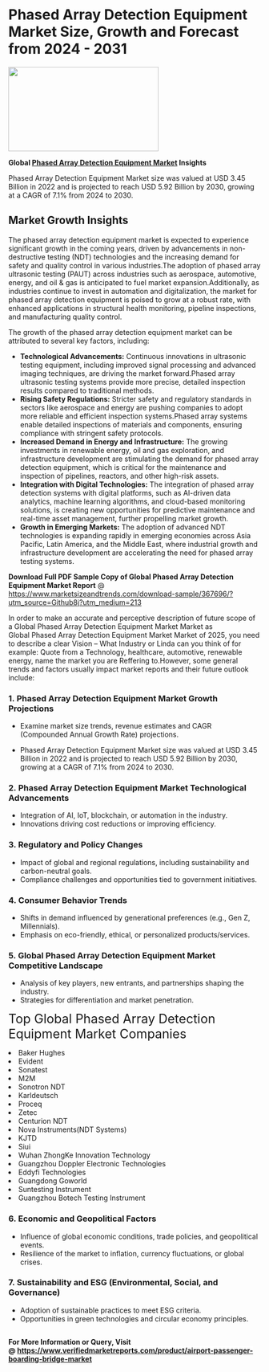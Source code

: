 <H1>Phased Array Detection Equipment Market Size, Growth and Forecast from 2024 - 2031</H1><img class="aligncenter size-medium wp-image-584254" src="https://thirdeyenews.in/wp-content/uploads/2024/09/Global-Market-Research-300x168.jpeg" alt="" width="300" height="168" /><p><strong>Global&nbsp;<a href="https://www.marketsizeandtrends.com/download-sample/367696/?utm_source=Github8j?utm_medium=213">Phased Array Detection Equipment Market</a> Insights</strong></p><p>Phased Array Detection Equipment Market size was valued at USD 3.45 Billion in 2022 and is projected to reach USD 5.92 Billion by 2030, growing at a CAGR of 7.1% from 2024 to 2030.</p><p><h2>Market Growth Insights</h2> <p>The phased array detection equipment market is expected to experience significant growth in the coming years, driven by advancements in non-destructive testing (NDT) technologies and the increasing demand for safety and quality control in various industries.The adoption of phased array ultrasonic testing (PAUT) across industries such as aerospace, automotive, energy, and oil & gas is anticipated to fuel market expansion.Additionally, as industries continue to invest in automation and digitalization, the market for phased array detection equipment is poised to grow at a robust rate, with enhanced applications in structural health monitoring, pipeline inspections, and manufacturing quality control.</p> <p>The growth of the phased array detection equipment market can be attributed to several key factors, including:</p> <ul> <li><strong>Technological Advancements:</strong> Continuous innovations in ultrasonic testing equipment, including improved signal processing and advanced imaging techniques, are driving the market forward.Phased array ultrasonic testing systems provide more precise, detailed inspection results compared to traditional methods.</li> <li><strong>Rising Safety Regulations:</strong> Stricter safety and regulatory standards in sectors like aerospace and energy are pushing companies to adopt more reliable and efficient inspection systems.Phased array systems enable detailed inspections of materials and components, ensuring compliance with stringent safety protocols.</li> <li><strong>Increased Demand in Energy and Infrastructure:</strong> The growing investments in renewable energy, oil and gas exploration, and infrastructure development are stimulating the demand for phased array detection equipment, which is critical for the maintenance and inspection of pipelines, reactors, and other high-risk assets.</li> <li><strong>Integration with Digital Technologies:</strong> The integration of phased array detection systems with digital platforms, such as AI-driven data analytics, machine learning algorithms, and cloud-based monitoring solutions, is creating new opportunities for predictive maintenance and real-time asset management, further propelling market growth.</li> <li><strong>Growth in Emerging Markets:</strong> The adoption of advanced NDT technologies is expanding rapidly in emerging economies across Asia Pacific, Latin America, and the Middle East, where industrial growth and infrastructure development are accelerating the need for phased array testing systems.</li> </ul> <p><span class=""><strong>Download Full PDF Sample Copy of Global Phased Array Detection Equipment Market Report</strong> @ <a href="https://www.marketsizeandtrends.com/download-sample/367696/?utm_source=Github8j?utm_medium=213" target="_blank">https://www.marketsizeandtrends.com/download-sample/367696/?utm_source=Github8j?utm_medium=213</a></span></p><p>In order to make an accurate and perceptive description of future scope of a Global&nbsp;Phased Array Detection Equipment Market Market as Global&nbsp;Phased Array Detection Equipment Market Market of 2025, you need to describe a clear Vision &ndash; What Industry or Linda can you think of for example: Quote from a Technology, healthcare, automotive, renewable energy, name the market you are Reffering to.However, some general trends and factors usually impact market reports and their future outlook include:</p><h3>1.&nbsp;<strong>Phased Array Detection Equipment Market Growth Projections</strong></h3><ul><li>Examine market size trends, revenue estimates and CAGR (Compounded Annual Growth Rate) projections.</li><li><p>Phased Array Detection Equipment Market size was valued at USD 3.45 Billion in 2022 and is projected to reach USD 5.92 Billion by 2030, growing at a CAGR of 7.1% from 2024 to 2030.</p></li></ul><h3>2.&nbsp;<strong>Phased Array Detection Equipment Market Technological Advancements</strong></h3><ul><li>Integration of AI, IoT, blockchain, or automation in the industry.</li><li>Innovations driving cost reductions or improving efficiency.</li></ul><h3>3.&nbsp;<strong>Regulatory and Policy Changes</strong></h3><ul><li>Impact of global and regional regulations, including sustainability and carbon-neutral goals.</li><li>Compliance challenges and opportunities tied to government initiatives.</li></ul><h3>4.&nbsp;<strong>Consumer Behavior Trends</strong></h3><ul><li>Shifts in demand influenced by generational preferences (e.g., Gen Z, Millennials).</li><li>Emphasis on eco-friendly, ethical, or personalized products/services.</li></ul><h3>5.&nbsp;<strong>Global Phased Array Detection Equipment Market Competitive Landscape</strong></h3><ul><li>Analysis of key players, new entrants, and partnerships shaping the industry.</li><li>Strategies for differentiation and market penetration.</li></ul><p data-pm-slice="1 1 []"><span style="color: inherit; font-family: inherit; font-size: 25px;">Top Global Phased Array Detection Equipment Market Companies</span></p><div class="" data-test-id=""><p><li>Baker Hughes</li><li> Evident</li><li> Sonatest</li><li> M2M</li><li> Sonotron NDT</li><li> Karldeutsch</li><li> Proceq</li><li> Zetec</li><li> Centurion NDT</li><li> Nova Instruments(NDT Systems)</li><li> KJTD</li><li> Siui</li><li> Wuhan ZhongKe Innovation Technology</li><li> Guangzhou Doppler Electronic Technologies</li><li> Eddyfi Technologies</li><li> Guangdong Goworld</li><li> Suntesting Instrument</li><li> Guangzhou Botech Testing Instrument</li></p></div><h3>6.&nbsp;<strong>Economic and Geopolitical Factors</strong></h3><ul><li>Influence of global economic conditions, trade policies, and geopolitical events.</li><li>Resilience of the market to inflation, currency fluctuations, or global crises.</li></ul><h3>7.&nbsp;<strong>Sustainability and ESG (Environmental, Social, and Governance)</strong></h3><ul><li>Adoption of sustainable practices to meet ESG criteria.</li><li>Opportunities in green technologies and circular economy principles.</li></ul><h2><strong style="font-size: 14px;">For More Information or Query, Visit @&nbsp;</strong><a style="background-color: #ffffff; font-size: 14px;" href="https://www.marketsizeandtrends.com/report/phased-array-detection-equipment-market/" target="_blank">https://www.verifiedmarketreports.com/product/airport-passenger-boarding-bridge-market</a></h2>